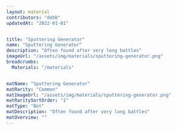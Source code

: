 ```yaml
---
layout: material
contributors: "debb"
updatedAt: "2022-01-01"


title: "Sputtering Generator"
name: "Sputtering Generator"
description: "Often found after very long battles"
imageUrl: "/assets/img/materials/sputtering-generator.png"
breadcrumbs:
  Materials: "/materials"


matName: "Sputtering Generator"
matRarity: "Common"
matImageUrl: "/assets/img/materials/sputtering-generator.png"
matRaritySortOrder: "1"
matType: "Bot"
matDescription: "Often found after very long battles"
matOverview: ""
---
```




